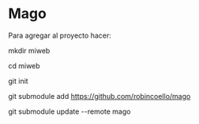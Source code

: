 # Mago


Para agregar al proyecto hacer:

mkdir miweb

cd miweb

git init

git submodule add https://github.com/robincoello/mago

git submodule update --remote mago
